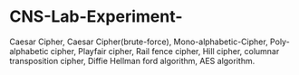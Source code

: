 # CNS-Lab-Experiment-
Caesar Cipher, Caesar Cipher(brute-force), Mono-alphabetic-Cipher, Poly-alphabetic cipher, Playfair cipher, Rail fence cipher, Hill cipher, columnar transposition cipher, Diffie Hellman ford algorithm, AES algorithm.
